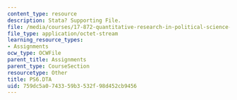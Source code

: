 ```yaml
---
content_type: resource
description: Stata? Supporting File.
file: /media/courses/17-872-quantitative-research-in-political-science-and-public-policy-spring-2004/759dc5a0743359b3532f98d452cb9456_PS6.DTA
file_type: application/octet-stream
learning_resource_types:
- Assignments
ocw_type: OCWFile
parent_title: Assignments
parent_type: CourseSection
resourcetype: Other
title: PS6.DTA
uid: 759dc5a0-7433-59b3-532f-98d452cb9456
---
```

